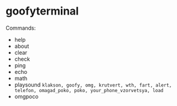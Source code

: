 # goofyterminal

Commands:
- help 
- about 
- clear 
- check 
- ping 
- echo 
- math 
- playsound `klakson, goofy, omg, krutvert, wth, fart, alert, telefon, omagad_poko, poko, your_phone_vzorvetsya, load`
- omgpoco

